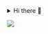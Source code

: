 <details><summary>Hi there 👋</summary>

<!--
* Main programming language: `Python`
* Basic frameworks / tools: 
  * `asyncio`
  * `aiohttp`
  * `FastAPI`
  * `Django` (+`DRF`)
  * `SQLAlchemy`
* Databases: `MySQL`, `PostgreSQL`
* Web servers: `Nginx`, `Apache`
* Monitoring: `Zabbix`, `Prometheus`
* Dashboards: `Kibana`, `Grafana`
* OS-level virtualization: `Docker`, `Podman`
-->
<!--[![](http://github-profile-summary-cards.vercel.app/api/cards/profile-details?username=soltanoff&theme=moonlight)](https://github.com/soltanoff)-->

[![](http://github-profile-summary-cards.vercel.app/api/cards/stats?username=soltanoff&theme=moonlight)](https://github.com/soltanoff)&nbsp; &nbsp;&nbsp; [![](http://github-profile-summary-cards.vercel.app/api/cards/repos-per-language?username=soltanoff&theme=moonlight)](https://github.com/soltanoff)
</details>

![](https://komarev.com/ghpvc/?username=soltanoff&style=flat-square&color=red)
